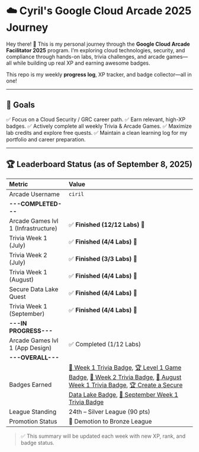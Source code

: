 # ☁️ Cyril's Google Cloud Arcade 2025 Journey

Hey there! 👋 
This is my personal journey through the **Google Cloud Arcade Facilitator 2025** program. I’m exploring cloud technologies, security, and compliance through hands-on labs, trivia challenges, and arcade games—all while building up real XP and earning awesome badges.

This repo is my weekly **progress log**, XP tracker, and badge collector—all in one!

---

## 🎯 Goals

✅ Focus on a Cloud Security / GRC career path.
✅ Earn relevant, high-XP badges.
✅ Actively complete all weekly Trivia & Arcade Games.
✅ Maximize lab credits and explore free quests.
✅ Maintain a clean learning log for my portfolio and career preparation.

---


## 🏆 Leaderboard Status (as of September 8, 2025)

| Metric                              | Value                                                                                                                                                                                                                                                                                                                                                                                                                                                                                                                                                                                                                                                                                                                                         |
| :---------------------------------- | :---------------------------------------------------------------------------------------------------------------------------------------------------------------------------------------------------------------------------------------------------------------------------------------------------------------------------------------------------------------------------------------------------------------------------------------------------------------------------------------------------------------------------------------------------------------------------------------------------------------------------------------------------------------- |
| Arcade Username                     | `ciril`                                                                                                                                                                                                                                                                                                                                                                                                                                                                                                                                                                                                                                                           |
| **---COMPLETED---** |                                                                                                                                                                                                                                                                                                                                                                                                                                                                                                                                                                                                                                                                   |
| Arcade Games lvl 1 (Infrastructure) | ✅ **Finished (12/12 Labs)** 🎉                                                                                                                                                                                                                                                                                                                                                                                                                                                                                                                                                                                                                   |
| Trivia Week 1 (July)                | ✅ **Finished (4/4 Labs)** 🎉                                                                                                                                                                                                                                                                                                                                                                                                                                                                                                                                                                                                                    |
| Trivia Week 2 (July)                | ✅ **Finished (3/3 Labs)** 🎉                                                                                                                                                                                                                                                                                                                                                                                                                                                                                                                                                                                                                    |
| Trivia Week 1 (August)              | ✅ **Finished (4/4 Labs)** 🎉                                                                                                                                                                                                                                                                                                                                                                                                                                                                                                                                                                                                                    |
| Secure Data Lake Quest              | ✅ **Finished (4/4 Labs)** 🎉                                                                                                                                                                                                                                                                                                                                                                                                                                                                                                                                                                                                                    |
| Trivia Week 1 (September)           | ✅ **Finished (4/4 Labs)** 🎉                                                                                                                                                                                                                                                                                                                                                                                                                                                                                                                                                                                                                    |
| **---IN PROGRESS---** |                                                                                                                                                                                                                                                                                                                                                                                                                                                                                                                                                                                                                                                                   |
| Arcade Games lvl 1 (App Design)     | ✅ Completed (1/12 Labs)                                                                                                                                                                                                                                                                                                                                                                                                                                                                                                                                                                                                                        |
| **---OVERALL---** |                                                                                                                                                                                                                                                                                                                                                                                                                                                                                                                                                                                                                                                                   |
| Badges Earned                       | [🏅 Week 1 Trivia Badge](https://www.cloudskillsboost.google/public_profiles/cbrd48a4-987d-4216-9835-d49fa00793da/badges/17140064), [🏆 Level 1 Game Badge](https://www.cloudskillsboost.google/public_profiles/cbrd48a4-987d-4216-9835-d49fa00793da/badges/17245038), [🏅 Week 2 Trivia Badge](https://www.cloudskillsboost.google/public_profiles/cbrd48a4-987d-4216-9835-d49fa00793da/badges/17274275), [🏅 August Week 1 Trivia Badge](https://www.cloudskillsboost.google/public_profiles/cbrd48a4-987d-4216-9835-d49fa00793da/badges/17423679), [🏆 Create a Secure Data Lake Badge](https://www.cloudskillsboost.google/public_profiles/c8fd48a4-987d-4216-9635-d49fa00793da/badges/17842886), [🏅 September Week 1 Trivia Badge](https://www.cloudskillsboost.google/public_profiles/c8fd48a4-987d-4216-9635-d49fa00793da/badges/18150093) |
| League Standing                     | 24th – Silver League (90 pts)                                                                                                                                                                                                                                                                                                                                                                                                                                                                                                                                                                                                                     |
| Promotion Status                    | 🔴 Demotion to Bronze League                                                                                                                                                                                                                                                                                                                                                                                                                                                                                                                                                  |
> ✅ This summary will be updated each week with new XP, rank, and badge status.
